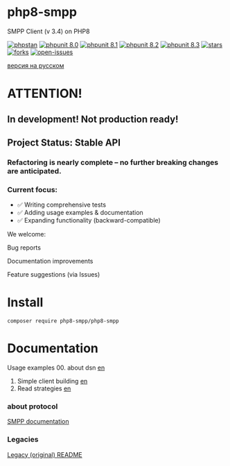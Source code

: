 # php8-smpp
SMPP Client (v 3.4) on PHP8

[![phpstan](https://badgen.net/github/checks/php8-smpp/php8-smpp/main/PHPStan)]()
[![phpunit 8.0](https://badgen.net/github/checks/php8-smpp/php8-smpp/main/PHPUnit%20%28PHP%208.0%29)]()
[![phpunit 8.1](https://badgen.net/github/checks/php8-smpp/php8-smpp/main/PHPUnit%20%28PHP%208.1%29)]()
[![phpunit 8.2](https://badgen.net/github/checks/php8-smpp/php8-smpp/main/PHPUnit%20%28PHP%208.2%29)]()
[![phpunit 8.3](https://badgen.net/github/checks/php8-smpp/php8-smpp/main/PHPUnit%20%28PHP%208.3%29)]()
[![stars](https://badgen.net/github/stars/php8-smpp/php8-smpp/)]()
[![forks](https://badgen.net/github/forks/php8-smpp/php8-smpp/)]()
[![open-issues](https://badgen.net/github/open-issues/php8-smpp/php8-smpp/)]()

[версия на русском](/docs/README_ru.md)

# ATTENTION!
## In development! Not production ready!

## Project Status: Stable API
### Refactoring is nearly complete – no further breaking changes are anticipated.

### Current focus:
- ✅ Writing comprehensive tests
- ✅ Adding usage examples & documentation
- ✅ Expanding functionality (backward-compatible)

We welcome:

Bug reports

Documentation improvements

Feature suggestions (via Issues)

# Install
```shell
composer require php8-smpp/php8-smpp
```

# Documentation

Usage examples
00. about dsn [en](/docs/)
01. Simple client building [en](/docs/examples/basic-usage/en/01-default-client.md)
02. Read strategies [en](/docs/examples/basic-usage/en/02-read-strategies-in-socket-transport.md)


### about protocol

[SMPP documentation](https://smpp.org/SMPP_v3_4_Issue1_2.pdf)


### Legacies

[Legacy (original) README](/docs/original_README.md)